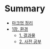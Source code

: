 # Summary

- [마크업 정리](README.md)
- [1장. 환경](./basic/README.md)
  - [1. 결과물](./basic/01-result.md)
  - [2. 사전 공부](./basic/02-prepare.md)